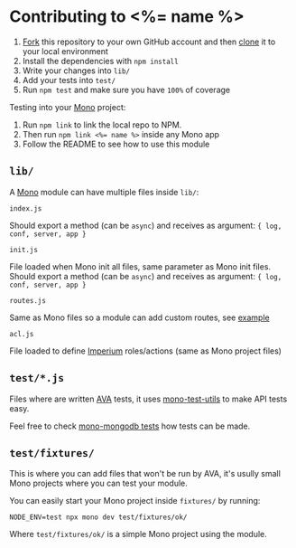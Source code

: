 # Contributing to <%= name %>

1. [Fork](https://help.github.com/articles/fork-a-repo/) this repository to your own GitHub account and then [clone](https://help.github.com/articles/cloning-a-repository/) it to your local environment
2. Install the dependencies with `npm install`
3. Write your changes into `lib/`
4. Add your tests into `test/`
5. Run `npm test` and make sure you have `100%` of coverage

Testing into your [Mono](https://github.com/terrajs/mono) project:

1. Run `npm link` to link the local repo to NPM.
2. Then run `npm link <%= name %>` inside any Mono app
3. Follow the README to see how to use this module

## `lib/`

A [Mono](https://github.com/terrajs/mono) module can have multiple files inside `lib/`:

`index.js`

Should export a method (can be `async`) and receives as argument: `{ log, conf, server, app }`

`init.js`

File loaded when Mono init all files, same parameter as Mono init files. Should export a method (can be `async`) and receives as argument: `{ log, conf, server, app }`

`routes.js`

Same as Mono files so a module can add custom routes, see [example](https://github.com/terrajs/mono-notifications/blob/master/lib/routes.js)

`acl.js`

File loaded to define [Imperium](https://github.com/terrajs/imperium) roles/actions (same as Mono project files)

## `test/*.js`

Files where are written [AVA](https://github.com/avajs/ava) tests, it uses [mono-test-utils](https://github.com/terrajs/mono-test-utils) to make API tests easy.

Feel free to check [mono-mongodb tests](https://github.com/terrajs/mono-mongodb/tree/master/test) how tests can be made.

## `test/fixtures/`

This is where you can add files that won't be run by AVA, it's usully small Mono projects where you can test your module.

You can easily start your Mono project inside `fixtures/` by running:

```console
NODE_ENV=test npx mono dev test/fixtures/ok/
```

Where `test/fixtures/ok/` is a simple Mono project using the module.
